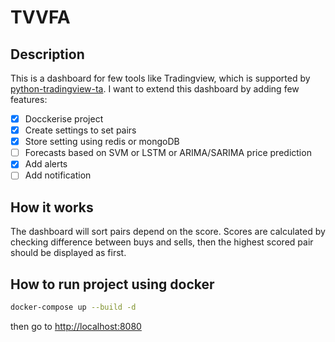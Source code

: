 # TVVFA
## Description
This is a dashboard for few tools like Tradingview, which is supported by [python-tradingview-ta](https://github.com/brian-the-dev/python-tradingview-ta).
I want to extend this dashboard by adding few features:
- [x] Docckerise project
- [x] Create settings to set pairs
- [x] Store setting using redis or mongoDB
- [ ] Forecasts based on SVM or LSTM or ARIMA/SARIMA price prediction
- [x] Add alerts
- [ ] Add notification 

## How it works
The dashboard will sort pairs depend on the score. Scores are calculated by checking difference between buys and sells, then the highest scored pair should be displayed as first.

## How to run project using docker
````bash
docker-compose up --build -d
````
then go to [http://localhost:8080](http://localhost:8080)
